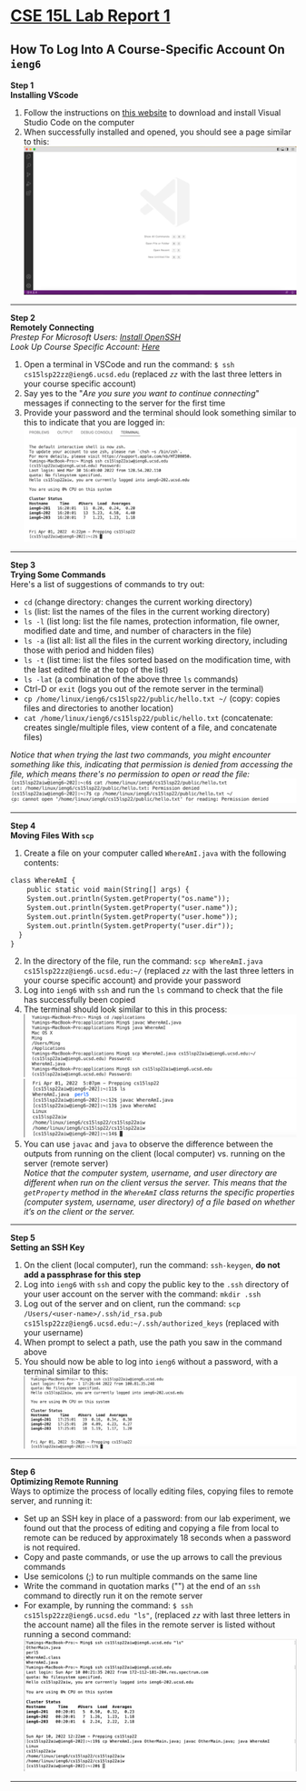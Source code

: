# [CSE 15L Lab Report 1](https://yuming73.github.io/cse15l-lab-reports/lab-report-1-week-2.html)  
## How To Log Into A Course-Specific Account On `ieng6`     
    
**Step 1**   
**Installing VScode**     
1. Follow the instructions on [this website](https://code.visualstudio.com/) to download and install Visual Studio Code on the computer   
2. When successfully installed and opened, you should see a page similar to this:   
![installing vscode](lab1_screenshot1.png)    

---

**Step 2**   
**Remotely Connecting**  
*Prestep For Microsoft Users: [Install OpenSSH](https://docs.microsoft.com/en-us/windows-server/administration/openssh/openssh_install_firstuse)*    
*Look Up Course Specific Account: [Here](https://sdacs.ucsd.edu/~icc/index.php)*    
1. Open a terminal in VSCode and run the command: `$ ssh cs15lsp22zz@ieng6.ucsd.edu` (replaced *`zz`* with the last three letters in your course specific account)  
2. Say yes to the "*Are you sure you want to continue connecting*" messages if connecting to the server for the first time  
3. Provide your password and the terminal should look something similar to this to indicate that you are logged in:  
![remotely connecting](lab1_screenshot3.png)   

---

**Step 3**  
**Trying Some Commands**    
Here's a list of suggestions of commands to try out:
* `cd` (change directory: changes the current working directory)
* `ls` (list: list the names of the files in the current working directory) 
* `ls -l` (list long: list the file names, protection information, file owner, modified date and time, and number of characters in the file)  
* `ls -a` (list all: list all the files in the current working directory, including those with period and hidden files)
* `ls -t` (list time: list the files sorted based on the modification time, with the last edited file at the top of the list)
* `ls -lat` (a combination of the above three `ls` commands)
* Ctrl-D or `exit` (logs you out of the remote server in the terminal)
* `cp /home/linux/ieng6/cs15lsp22/public/hello.txt ~/` (copy: copies files and directories to another location)  
* `cat /home/linux/ieng6/cs15lsp22/public/hello.txt` (concatenate: creates single/multiple files, view content of a file, and concatenate files)    

*Notice that when trying the last two commands, you might encounter something like this, indicating that permission is denied from accessing the file, which means there's no permission to open or read the file:*  
![trying some commands](lab1_screenshot4.png)     

---

**Step 4**  
**Moving Files With `scp`**   
1. Create a file on your computer called `WhereAmI.java` with the following contents:
```
class WhereAmI {
    public static void main(String[] args) {
    System.out.println(System.getProperty("os.name"));
    System.out.println(System.getProperty("user.name"));
    System.out.println(System.getProperty("user.home"));
    System.out.println(System.getProperty("user.dir"));
  }
}
```
2. In the directory of the file, run the command: `scp WhereAmI.java cs15lsp22zz@ieng6.ucsd.edu:~/` (replaced *`zz`* with the last three letters in your course specific account) and provide your password
3. Log into `ieng6` with `ssh` and run the `ls` command to check that the file has successfully been copied
4. The terminal should look similar to this in this process:   
![moving files with scp](lab1_screenshot2.png)    
![moving files with scp](lab1_screenshot5.png)    
5. You can use `javac` and `java` to observe the difference between the outputs from running on the client (local computer) vs. running on the server (remote server)  
*Notice that the computer system, username, and user directory are different when run on the client versus the server. This means that the `getProperty` method in the `WhereAmI` class returns the specific properties (computer system, username, user directory) of a file based on whether it’s on the client or the server.*    

---

**Step 5**   
**Setting an SSH Key**    
1. On the client (local computer), run the command: `ssh-keygen`, **do not add a passphrase for this step**
2. Log into `ieng6` with `ssh` and copy the public key to the `.ssh` directory of your user account on the server with the command: `mkdir .ssh`   
3. Log out of the server and on client, run the command: `scp /Users/<user-name>/.ssh/id_rsa.pub cs15lsp22zz@ieng6.ucsd.edu:~/.ssh/authorized_keys` (replaced with your username)
4. When prompt to select a path, use the path you saw in the command above   
5. You should now be able to log into `ieng6` without a password, with a terminal similar to this:  
![remote login without password](lab1_screenshot6.png)   

---

**Step 6**   
**Optimizing Remote Running**   
Ways to optimize the process of locally editing files, copying files to remote server, and running it:    
* Set up an SSH key in place of a password: from our lab experiment, we found out that the process of editing and copying a file from local to remote can be reduced by approximately 18 seconds when a password is not required.    
* Copy and paste commands, or use the up arrows to call the previous commands   
* Use semicolons (;) to run multiple commands on the same line   
* Write the command in quotation marks ("") at the end of an `ssh` command to directly run it on the remote server   
* For example, by running the command: `$ ssh cs15lsp22zz@ieng6.ucsd.edu "ls"`, (replaced *`zz`* with last three letters in the account name) all the files in the remote server is listed without running a second command:  
![optimizing remote running](lab1_screenshot7.png)   

---